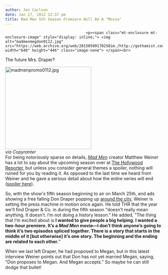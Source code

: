 ```yaml
---
author: Jen Carlson
date: Jan 17, 2012 12:37 pm
title: Mad Men 5th Season Premiere Will Be A "Movie"
---
```


	
										<p><span class="mt-enclosure mt-enclosure-image" style="display: inline;"> <img alt="madmenmegdon0112.jpg" src="https://web.archive.org/web/20150509170258im_/http://gothamist.com/attachments/arts_jen/madmenmegdon0112.jpg" width="640" height="446" class="image-none"> </span><br>
<span class="photo_caption">The future Mrs. Draper?</span></p>

<p><span class="mt-enclosure mt-enclosure-image" style="display: inline;"> </span></p><div class="image-right" style=" width:275px; "> <img alt="madmenpromo0112.jpg" src="https://web.archive.org/web/20150509170258im_/http://gothamist.com/attachments/arts_jen/madmenpromo0112.jpg" width="275" height="263"> <br> <i>via Copyranter</i></div> For being notoriously sparse on details, <a href="https://web.archive.org/web/20150509170258/http://gothamist.com/tags/madmen"><em>Mad Men</em></a> creator Matthew Weiner has a lot to say about the upcoming season over at <a href="https://web.archive.org/web/20150509170258/http://www.hollywoodreporter.com/bastard-machine/mad-men-season-5-matthew-weiner-282456">The Hollywood Reporter</a>, but unless you consider general themes a spoiler, nothing will ruined for you by reading it. As opposed to the last time we heard from Weiner and he gave a serious detail about how the entire series will end (<a href="https://web.archive.org/web/20150509170258/http://gothamist.com/2011/11/14/matthew_weiner_already_knows_how_ma.php">spoiler here</a>). <p></p>

<p>So, with the show&apos;s fifth season beginning to air on March 25th, and ads showing a free falling Don Draper popping up <a href="https://web.archive.org/web/20150509170258/http://copyranter.blogspot.com/2012/01/mad-men-season-5-teaser-poster-is.html">around the city</a>, Weiner is setting the press machine in motion once again. He told THR that the year we&apos;ll find Draper &amp; Co. in during the fifth season &quot;doesn&#x2019;t really mean anything. It doesn&#x2019;t. I&#x2019;m not doing a history lesson.&quot; He added, &quot;The thing that I&#x2019;m excited about is <strong>I wanted to give people a big helping. I wanted a two-hour premiere. It&#x2019;s a <em>Mad Men</em> movie&#x2014;I don&#x2019;t think anyone&#x2019;s going to think it&#x2019;s two episodes spliced together. There is a story that starts in the middle of it [but otherwise] it&#x2019;s one story. The beginning and the ending are related to each other.</strong>&#x201D;</p>

<p>When we last left Draper, he had proposed to Megan, but in this latest interview Weiner points out that Don has not yet married Megan, saying, &quot;Don proposes to Megan. And Megan accepts.&quot; So maybe he can still dodge that bullet!</p>					
										
									
				
